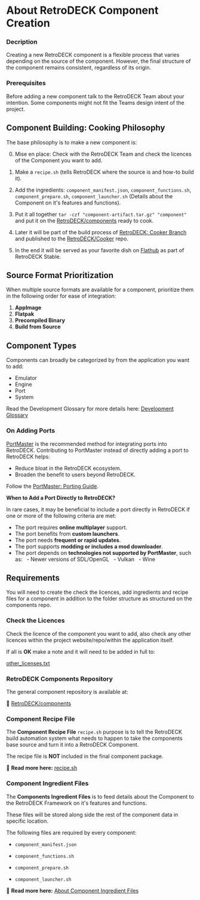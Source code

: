 # About RetroDECK Component Creation

### Decription

Creating a new RetroDECK component is a flexible process that varies depending on the source of the component. However, the final structure of the component remains consistent, regardless of its origin.

### Prerequisites 

Before adding a new component talk to the RetroDECK Team about your intention. Some components might not fit the Teams design intent of the project.

## Component Building: Cooking Philosophy

The base philosophy is to make a new component is:

0. Mise en place: Check with the RetroDECK Team and check the licences of the Component you want to add.

1. Make a `recipe.sh` (tells RetroDECK where the source is and how-to build it).

2. Add the ingredients: `component_manifest.json`, `component_functions.sh`, `component_prepare.sh`, `component_launcher.sh` (Details about the Component on it's features and functions).

3. Put it all together `tar -czf "component-artifact.tar.gz" "component"` and put it on the [RetroDECK/components](https://github.com/RetroDECK/components) ready to cook.

4. Later it will be part of the build process of [RetroDECK: Cooker Branch](https://github.com/RetroDECK/RetroDECK/tree/cooker) and published to the [RetroDECK/Cooker](https://github.com/RetroDECK/Cooker) repo. 

5. In the end it will be served as your favorite dish on [Flathub](https://flathub.org/apps/net.retrodeck.retrodeck) as part of RetroDECK Stable.

## Source Format Prioritization

When multiple source formats are available for a component, prioritize them in the following order for ease of integration:

1. **AppImage**
2. **Flatpak**
3. **Precompiled Binary**
4. **Build from Source**

## Component Types

Components can broadly be categorized by from the application you want to add:

- Emulator
- Engine
- Port
- System

Read the Development Glossary for more details here: [Development Glossary](../development-glossary.md) 

### On Adding Ports

[PortMaster](https://portmaster.games/) is the recommended method for integrating ports into RetroDECK. Contributing to PortMaster instead of directly adding a port to RetroDECK helps:

- Reduce bloat in the RetroDECK ecosystem.
- Broaden the benefit to users beyond RetroDECK.

Follow the [PortMaster: Porting Guide](https://portmaster.games/porting.html).

**When to Add a Port Directly to RetroDECK?**

In rare cases, it may be beneficial to include a port directly in RetroDECK if one or more of the following criteria are met:

- The port requires **online multiplayer** support.
- The port benefits from **custom launchers**.
- The port needs **frequent or rapid updates**.
- The port supports **modding or includes a mod downloader**.
- The port depends on **technologies not supported by PortMaster**, such as:
  - Newer versions of SDL/OpenGL
  - Vulkan
  - Wine


## Requirements

You will need to create the check the licences, add ingredients and recipe files for a component in addition to the folder structure as structured on the components repo.

### Check the Licences

Check the licence of the component you want to add, also check any other licences within the project website/repo/within the application itself. 

If all is **OK** make a note and it will need to be added in full to:

[other_licenses.txt](https://github.com/RetroDECK/RetroDECK/blob/main/other_licenses.txt) 


### RetroDECK Components Repository

The general component repository is available at:

🔗 [RetroDECK/components](https://github.com/RetroDECK/components)

### Component Recipe File

The **Component Recipe File** `recipe.sh` purpose is to tell the RetroDECK build automation system what needs to happen to take the components base source and turn it into a RetroDECK Component.

The recipe file is **NOT** included in the final component package. 

📄 **Read more here:** [recipe.sh](component-recipe.md)

### Component Ingredient Files

The **Components Ingredient Files** is to feed details about the Component to the RetroDECK Framework on it's features and functions.

These files will be stored along side the rest of the component data in specific location.

The following files are required by every component:

- `component_manifest.json`

- `component_functions.sh` 

- `component_prepare.sh`

- `component_launcher.sh`

📄 **Read more here:** [About Component Ingredient Files](about-component-ingredient-files.md)
